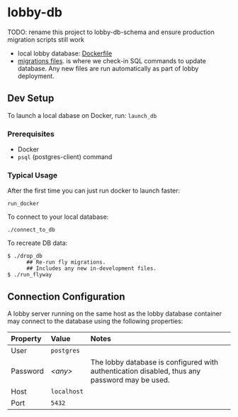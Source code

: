 # lobby-db

TODO: rename this project to lobby-db-schema and ensure production migration scripts still work

- local lobby database: [Dockerfile](https://github.com/triplea-game/triplea/blob/master/lobby-db/Dockerfile) 
- [migrations files](https://github.com/triplea-game/triplea/tree/master/lobby-db/src/main/resources/db/migration).
is where we check-in SQL commands to update database. Any new files are run automatically as part of lobby deployment.

 
## Dev Setup

To launch a local dabase on Docker, run: `launch_db`

### Prerequisites
- Docker
- `psql` (postgres-client) command 

### Typical Usage

After the first time you can just run docker to launch faster:
```
run_docker
```

To connect to your local database:
```
./connect_to_db
```

To recreate DB data:
```
$ ./drop_db
      ## Re-run fly migrations.
      ## Includes any new in-development files.
$ ./run_flyway
```


## Connection Configuration

A lobby server running on the same host as the lobby database container may connect to the database using the following properties:

Property | Value | Notes
:-- | :-- | :--
User | `postgres` |
Password | _&lt;any&gt;_ | The lobby database is configured with authentication disabled, thus any password may be used.
Host | `localhost` |
Port | `5432` |

